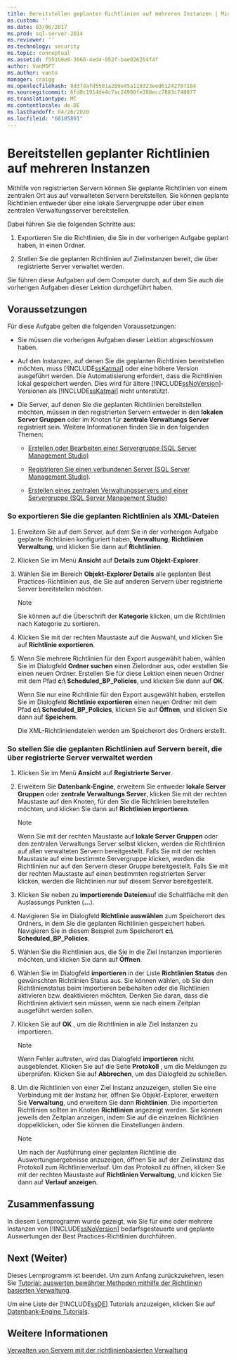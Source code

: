 ```yaml
---
title: Bereitstellen geplanter Richtlinien auf mehreren Instanzen | Microsoft-Dokumentation
ms.custom: ''
ms.date: 03/06/2017
ms.prod: sql-server-2014
ms.reviewer: ''
ms.technology: security
ms.topic: conceptual
ms.assetid: f551b8e8-3668-4ed4-852f-bae826254f4f
author: VanMSFT
ms.author: vanto
manager: craigg
ms.openlocfilehash: 8d37dafd5501a289e45a119323eed61242707184
ms.sourcegitcommit: 6fd8c1914de4c7ac24900fe388ecc7883c740077
ms.translationtype: MT
ms.contentlocale: de-DE
ms.lasthandoff: 04/26/2020
ms.locfileid: "68185801"
---
```

# <a name="deploy-scheduled-policies-to-multiple-instances"></a>Bereitstellen geplanter Richtlinien auf mehreren Instanzen
  Mithilfe von registrierten Servern können Sie geplante Richtlinien von einem zentralen Ort aus auf verwalteten Servern bereitstellen. Sie können geplante Richtlinien entweder über eine lokale Servergruppe oder über einen zentralen Verwaltungsserver bereitstellen.  
  
 Dabei führen Sie die folgenden Schritte aus:  
  
1.  Exportieren Sie die Richtlinien, die Sie in der vorherigen Aufgabe geplant haben, in einen Ordner.  
  
2.  Stellen Sie die geplanten Richtlinien auf Zielinstanzen bereit, die über registrierte Server verwaltet werden.  
  
 Sie führen diese Aufgaben auf dem Computer durch, auf dem Sie auch die vorherigen Aufgaben dieser Lektion durchgeführt haben.  
  
## <a name="prerequisites"></a>Voraussetzungen  
 Für diese Aufgabe gelten die folgenden Voraussetzungen:  
  
-   Sie müssen die vorherigen Aufgaben dieser Lektion abgeschlossen haben.  
  
-   Auf den Instanzen, auf denen Sie die geplanten Richtlinien bereitstellen möchten, muss [!INCLUDE[ssKatmai](../includes/sskatmai-md.md)] oder eine höhere Version ausgeführt werden. Die Automatisierung erfordert, dass die Richtlinien lokal gespeichert werden. Dies wird für ältere [!INCLUDE[ssNoVersion](../includes/ssnoversion-md.md)]-Versionen als [!INCLUDE[ssKatmai](../includes/sskatmai-md.md)] nicht unterstützt.  
  
-   Die Server, auf denen Sie die geplanten Richtlinien bereitstellen möchten, müssen in den registrierten Servern entweder in den **lokalen Server Gruppen** oder im Knoten für **zentrale Verwaltungs Server** registriert sein. Weitere Informationen finden Sie in den folgenden Themen:  
  
    -   [Erstellen oder Bearbeiten einer Servergruppe &#40;SQL Server Management Studio&#41;](../ssms/register-servers/create-or-edit-a-server-group-sql-server-management-studio.md)  
  
    -   [Registrieren Sie einen verbundenen Server &#40;SQL Server Management Studio&#41;](../ssms/register-servers/register-a-connected-server-sql-server-management-studio.md).  
  
    -   [Erstellen eines zentralen Verwaltungsservers und einer Servergruppe &#40;SQL Server Management Studio&#41;](../ssms/register-servers/create-a-central-management-server-and-server-group.md)  
  
### <a name="to-export-the-scheduled-policies-as-xml-files"></a>So exportieren Sie die geplanten Richtlinien als XML-Dateien  
  
1.  Erweitern Sie auf dem Server, auf dem Sie in der vorherigen Aufgabe geplante Richtlinien konfiguriert haben, **Verwaltung**, **Richtlinien Verwaltung**, und klicken Sie dann auf **Richtlinien**.  
  
2.  Klicken Sie im Menü **Ansicht** auf **Details zum Objekt-Explorer**.  
  
3.  Wählen Sie im Bereich **Objekt-Explorer Details** alle geplanten Best Practices-Richtlinien aus, die Sie auf anderen Servern über registrierte Server bereitstellen möchten.  
  
    > [!NOTE]  
    >  Sie können auf die Überschrift der **Kategorie** klicken, um die Richtlinien nach Kategorie zu sortieren.  
  
4.  Klicken Sie mit der rechten Maustaste auf die Auswahl, und klicken Sie auf **Richtlinie exportieren**.  
  
5.  Wenn Sie mehrere Richtlinien für den Export ausgewählt haben, wählen Sie im Dialogfeld **Ordner suchen** einen Zielordner aus, oder erstellen Sie einen neuen Ordner. Erstellen Sie für diese Lektion einen neuen Ordner mit dem Pfad **c:\ Scheduled_BP_Policies**, und klicken Sie dann auf **OK**.  
  
     Wenn Sie nur eine Richtlinie für den Export ausgewählt haben, erstellen Sie im Dialogfeld **Richtlinie exportieren** einen neuen Ordner mit dem Pfad **c:\ Scheduled_BP_Policies**, klicken Sie auf **Öffnen**, und klicken Sie dann auf **Speichern**.  
  
     Die XML-Richtliniendateien werden am Speicherort des Ordners erstellt.  
  
### <a name="to-deploy-the-scheduled-policies-to-servers-that-are-managed-through-registered-servers"></a>So stellen Sie die geplanten Richtlinien auf Servern bereit, die über registrierte Server verwaltet werden  
  
1.  Klicken Sie im Menü **Ansicht** auf **Registrierte Server**.  
  
2.  Erweitern Sie **Datenbank-Engine**, erweitern Sie entweder **lokale Server Gruppen** oder **zentrale Verwaltungs Server**, klicken Sie mit der rechten Maustaste auf den Knoten, für den Sie die Richtlinien bereitstellen möchten, und klicken Sie dann auf **Richtlinien importieren**.  
  
    > [!NOTE]  
    >  Wenn Sie mit der rechten Maustaste auf **lokale Server Gruppen** oder den zentralen Verwaltungs Server selbst klicken, werden die Richtlinien auf allen verwalteten Servern bereitgestellt. Falls Sie mit der rechten Maustaste auf eine bestimmte Servergruppe klicken, werden die Richtlinien nur auf den Servern dieser Gruppe bereitgestellt. Falls Sie mit der rechten Maustaste auf einen bestimmten registrierten Server klicken, werden die Richtlinien nur auf diesem Server bereitgestellt.  
  
3.  Klicken Sie neben zu **importierende Dateien**auf die Schaltfläche mit den Auslassungs Punkten (**...**).  
  
4.  Navigieren Sie im Dialogfeld **Richtlinie auswählen** zum Speicherort des Ordners, in dem Sie die geplanten Richtlinien gespeichert haben. Navigieren Sie in diesem Beispiel zum Speicherort **c:\ Scheduled_BP_Policies**.  
  
5.  Wählen Sie die Richtlinien aus, die Sie in die Ziel Instanzen importieren möchten, und klicken Sie dann auf **Öffnen**.  
  
6.  Wählen Sie im Dialogfeld **importieren** in der Liste **Richtlinien Status** den gewünschten Richtlinien Status aus. Sie können wählen, ob Sie den Richtlinienstatus beim Importieren beibehalten oder die Richtlinien aktivieren bzw. deaktivieren möchten. Denken Sie daran, dass die Richtlinien aktiviert sein müssen, wenn sie nach einem Zeitplan ausgeführt werden sollen.  
  
7.  Klicken Sie auf **OK** , um die Richtlinien in alle Ziel Instanzen zu importieren.  
  
    > [!NOTE]  
    >  Wenn Fehler auftreten, wird das Dialogfeld **importieren** nicht ausgeblendet. Klicken Sie auf die Seite **Protokoll** , um die Meldungen zu überprüfen. Klicken Sie auf **Abbrechen**, um das Dialogfeld zu schließen.  
  
8.  Um die Richtlinien von einer Ziel Instanz anzuzeigen, stellen Sie eine Verbindung mit der Instanz her, öffnen Sie Objekt-Explorer, erweitern Sie **Verwaltung**, und erweitern Sie dann **Richtlinien**. Die importierten Richtlinien sollten im Knoten **Richtlinien** angezeigt werden. Sie können jeweils den Zeitplan anzeigen, indem Sie auf die einzelnen Richtlinien doppelklicken, oder Sie können die Einstellungen ändern.  
  
    > [!NOTE]  
    >  Um nach der Ausführung einer geplanten Richtlinie die Auswertungsergebnisse anzuzeigen, öffnen Sie auf der Zielinstanz das Protokoll zum Richtlinienverlauf. Um das Protokoll zu öffnen, klicken Sie mit der rechten Maustaste auf **Richtlinien Verwaltung**, und klicken Sie dann auf **Verlauf anzeigen**.  
  
## <a name="summary"></a>Zusammenfassung  
 In diesem Lernprogramm wurde gezeigt, wie Sie für eine oder mehrere Instanzen von [!INCLUDE[ssNoVersion](../includes/ssnoversion-md.md)] bedarfsgesteuerte und geplante Auswertungen der Best Practices-Richtlinien durchführen.  
  
## <a name="next"></a>Next (Weiter)  
 Dieses Lernprogramm ist beendet. Um zum Anfang zurückzukehren, lesen Sie [Tutorial: auswerten bewährter Methoden mithilfe der Richtlinien basierten Verwaltung](../../2014/tutorials/tutorial-evaluating-best-practices-by-using-policy-based-management.md).  
  
 Um eine Liste der [!INCLUDE[ssDE](../includes/ssde-md.md)] Tutorials anzuzeigen, klicken Sie auf [Datenbank-Engine Tutorials](../relational-databases/database-engine-tutorials.md).  
  
## <a name="see-also"></a>Weitere Informationen  
 [Verwalten von Servern mit der richtlinienbasierten Verwaltung](../relational-databases/policy-based-management/administer-servers-by-using-policy-based-management.md)  
  
  

